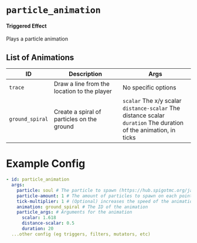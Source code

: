 # `particle_animation`
#### Triggered Effect

Plays a particle animation

## List of Animations
| ID | Description |Args |
| --- | --- | --- |
| `trace` | Draw a line from the location to the player | No specific options |
| `ground_spiral` | Create a spiral of particles on the ground | `scalar` The x/y scalar <br/> `distance-scalar` The distance scalar <br/> `duration` The duration of the animation, in ticks |


# Example Config
```yaml
- id: particle_animation
  args:
    particle: soul # The particle to spawn (https://hub.spigotmc.org/javadocs/spigot/org/bukkit/Particle.html)
    particle-amount: 1 # The amount of particles to spawn on each point
    tick-multiplier: 1 # (Optional) increases the speed of the animation by some multiplier
    animation: ground_spiral # The ID of the animation
    particle_args: # Arguments for the animation
      scalar: 1.618
      distance-scalar: 0.5
      duration: 20
  ...other config (eg triggers, filters, mutators, etc)
```
